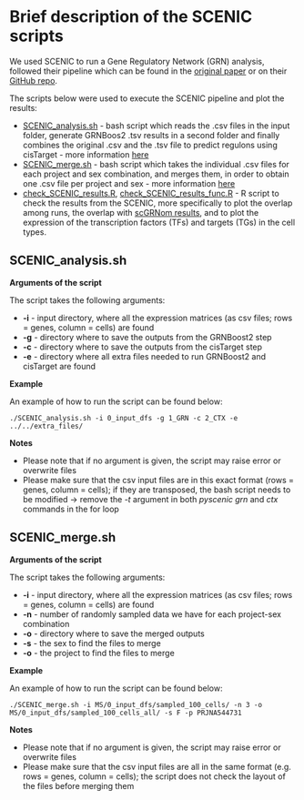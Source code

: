 # Brief description of the SCENIC scripts

We used SCENIC to run a Gene Regulatory Network (GRN) analysis, followed their pipeline which can be found in the [original paper](https://doi.org/10.1038/s41596-020-0336-2) or on their [GitHub repo](https://github.com/aertslab/SCENICprotocol). 

The scripts below were used to execute the SCENIC pipeline and plot the results:
* [SCENIC_analysis.sh](SCENIC_analysis.sh) - bash script which reads the .csv files in the input folder, generate GRNBoos2  .tsv results in a second folder and finally combines the original .csv and the .tsv file to predict regulons using cisTarget - more information [here](#scenic_analysis.sh)
* [SCENIC_merge.sh](SCENIC_merge.sh) - bash script which takes the individual .csv files for each project and sex combination, and merges them, in order to obtain one .csv file per project and sex - more information [here](#scenic_merge.sh)
* [check_SCENIC_results.R](check_SCENIC_results.R), [check_SCENIC_results_func.R](check_SCENIC_results_func.R) -  R script to check the results from the SCENIC, more specifically to plot the overlap among runs, the overlap with [scGRNom results](https://genomemedicine.biomedcentral.com/articles/10.1186/s13073-021-00908-9), and to plot the expression of the transcription factors (TFs) and targets (TGs) in the cell types. 


## SCENIC_analysis.sh

**Arguments of the script**

The script takes the following arguments:
* **-i** - input directory, where all the expression matrices (as csv files; rows = genes, column = cells) are found
* **-g** - directory where to save the outputs from the GRNBoost2 step
* **-c** - directory where to save the outputs from the cisTarget step
* **-e** - directory where all extra files needed to run GRNBoost2 and cisTarget are found

**Example**

An example of how to run the script can be found below:

```shell
./SCENIC_analysis.sh -i 0_input_dfs -g 1_GRN -c 2_CTX -e ../../extra_files/
```

**Notes**

* Please note that if no argument is given, the script may raise error or overwrite files
* Please make sure that the csv input files are in this exact format (rows = genes, column = cells); if they are transposed, the bash script needs to be modified -> remove the *-t* argument in both *pyscenic grn* and *ctx* commands in the for loop



## SCENIC_merge.sh

**Arguments of the script**

The script takes the following arguments:
* **-i** - input directory, where all the expression matrices (as csv files; rows = genes, column = cells) are found
* **-n** - number of randomly sampled data we have for each project-sex combination
* **-o** - directory where to save the merged outputs
* **-s** - the sex to find the files to merge
* **-o** - the project to find the files to merge

**Example**

An example of how to run the script can be found below:

```shell
./SCENIC_merge.sh -i MS/0_input_dfs/sampled_100_cells/ -n 3 -o MS/0_input_dfs/sampled_100_cells_all/ -s F -p PRJNA544731
```

**Notes**

* Please note that if no argument is given, the script may raise error or overwrite files
* Please make sure that the csv input files are all in the same format (e.g. rows = genes, column = cells); the script does not check the layout of the files before merging them
